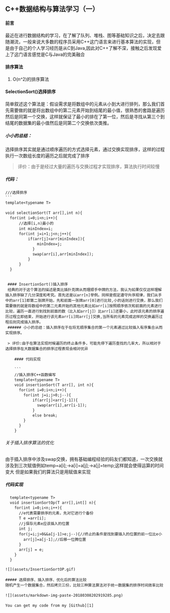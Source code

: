 ## C++数据结构与算法学习（一）
#### 前言
  最近在进行数据结构的学习，在了解了队列、堆栈、图等基础知识之后，决定去跟随潮流，一般来说大多数的程序员采用C++这门语言来进行基本算法的实现，但是由于自己的个人学习经历是从C到Java,因此对C++了解不深，接触之后发现爱上了这门语言感觉是C与Java的完美融合

#### 排序算法
1. O(n^2)的排序算法
 #### SelectionSort()选择排序
 简单叙述这个算法是：假设需求是将数组中的元素从小到大进行排列，那么我们首先需要做的就是将出数组中的第二元素开始到结尾的最小值，很熟悉的套路是遍历然后是同第一个交换，这样就保证了最小的排在了第一位，然后是寻找从第三个到结尾的数据集的最小值然后是同第二个交换依次类推。
 ##### 小小的总结：
 选择排序其实就是通过顺序遍历的方式选择元素，通过交换实现排序，这样的过程执行一次数组长度的遍历之后就完成了排序
 >评价：由于是经过大量的遍历与交换过程才实现排序，算法执行时间较慢

 ##### 代码：
    ///选择排序
    ```
    template<typename T>

    void selectionSort(T arr[],int n){
      for(int i=0;i<n;i++){
          //选择[i,n)ֵ最小的
          int minIndex=i;
          for(int j=i+1;j<n;j++){
              if(arr[j]<arr[minIndex]){
                  minIndex=j;
                }
                swap(arr[i],arr[minIndex]);
              }
          }
      }
```

 #### InsertionSort()插入排序
 经典的对于这个算法的描述是类比插扑克牌从而理顺手中牌的方法，我认为如果仅仅这样理解插入排序缺了几分深度和考究。首先还是以arr[n]举例。同样是假定遵守升序规律，我们从手中的arr[1]即第二张牌开始，先和前面一张牌arr[0]进行比较,小的话则进行交换，那么我们需要做的就是将数组中的第二元素开始的其他元素比如arr[i]按照顺序依次和前面的元素进行比较，遍历一直进行到找到前面的数（比入如arr[j]）比arr[i]还要小，此时该元素的排序遍历过程立即结束，开始进行该元素arr[i]同arr[j]交换,当所有的元素完成这样的交换遍历过程后则完成插入排序。
 ###### 小小的总结：插入排序在于在将无顺序集合的第一个元素通过比较插入有序集合从而实现排序。
 
 > 评价:由于在算法实现时候遍历的终止条件多，可能先停下遍历查找的几率大，所以相对于选择排序在大数据集合的排序过程表现会相对优异

    #### 代码实现

    ```
    //插入排序C++函数编写
    template<typename T>
    void insertionSort(T arr[], int n){
      for(int i=0;i<n;i++){
        for(int j=i;j>0;j--){
            if(arr[j]<arr[j-1]){
              swap(arr[i],arr[i-1]);
            }
            else break;
        }    
      }
    }  
   ``` 
###### 关于插入排序算法的优化
由于插入排序中涉及swap交换，拥有基础编程经验的码友们都知道，一次交换就涉及到三次赋值例如temp=a[i];->a[i]=a[j];->a[j]=temp;这样就会使得运算的时间变大
但是如果我们的算法只是用赋值来实现
 ##### 代码实现
```
  template<typename T>
  void insertionSortOp(T arr[],int[] n){
    for(int i=0;i<n;i++){
      //e代表需要排序的元素，先对它进行个备份
      T e =arr[i];
      //j保存元素e应该插入的位置
      int j;
      for(j=i;j>0&&a[j-1]>e;j--){//终止的条件是找到要插入的位置的前一位比e小
        arr[j]=a[j-1];//后移一位腾位置
      }
      arr[j] = e;
    }
  }

  ```

    ![](assets/InsertionSortOP.gif)

    ##### 选择排序、插入排序、优化后的算法比较
    随机产生一个数据集合，然后拷贝三份，比较三种算法算法对于统一数据集的排序时间效率比较

    ![](assets/markdown-img-paste-20180308202919285.png)

    You can get my code from my [Github][1]  
[1]: https://github.com/rainmaple/Algorithm_Learning/        "Github"
